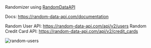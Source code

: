 Randomizer using [RandomDataAPI](https://random-data-api.com/)

Docs: https://random-data-api.com/documentation

Random User API: https://random-data-api.com/api/v2/users
Random Credit Card API: https://random-data-api.com/api/v2/credit_cards

![random-users](https://github.com/user-attachments/assets/5e6fae9c-511b-411c-b81e-175e4d946620)
